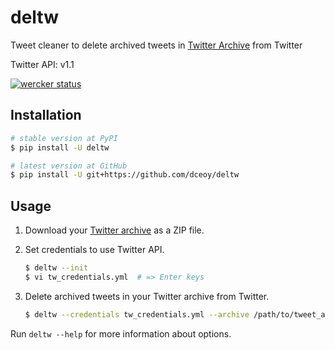 deltw
=====

Tweet cleaner to delete archived tweets in [Twitter Archive](https://support.twitter.com/articles/20170160) from Twitter

Twitter API: v1.1

[![wercker status](https://app.wercker.com/status/3a8a079c05b47177c33b968ab3f1bdd9/m/master "wercker status")](https://app.wercker.com/project/byKey/3a8a079c05b47177c33b968ab3f1bdd9)

Installation
------------

```sh
# stable version at PyPI
$ pip install -U deltw

# latest version at GitHub
$ pip install -U git+https://github.com/dceoy/deltw
```

Usage
-----


1.  Download your [Twitter archive](https://support.twitter.com/articles/20170160) as a ZIP file.

2.  Set credentials to use Twitter API.

    ```sh
    $ deltw --init
    $ vi tw_credentials.yml  # => Enter keys
    ```

3.  Delete archived tweets in your Twitter archive from Twitter.

    ```sh
    $ deltw --credentials tw_credentials.yml --archive /path/to/tweet_archive.zip
    ```

Run `deltw --help` for more information about options.
